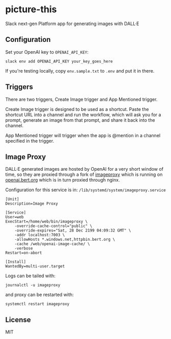 # picture-this

Slack next-gen Platform app for generating images with DALL·E

## Configuration

Set your OpenAI key to `OPENAI_API_KEY`:
```
slack env add OPENAI_API_KEY your_key_goes_here
```

If you're testing locally, copy `env.sample.txt` to `.env` and put it in there.

## Triggers

There are two triggers, Create Image trigger and App Mentioned trigger.

Create Image trigger is designed to be used as a shortcut. Paste the shortcut URL into a channel and run the workflow, which will ask you for a prompt, generate an image from that prompt, and share it back into the channel.

App Mentioned trigger will trigger when the app is @mention in a channel specified in the trigger.

## Image Proxy

DALL·E generated images are hosted by OpenAI for a very short window of time, so they are proxied through a fork of [imageproxy](https://github.com/bertrandom/imageproxy) which is running on [openai.bert.org](https://openai.bert.org) which is in turn proxied through nginx.

Configuration for this service is in: `/lib/systemd/system/imageproxy.service`
```
[Unit]
Description=Image Proxy

[Service]
User=web
ExecStart=/home/web/bin/imageproxy \
    -override-cache-control="public" \
    -override-expires="Sat, 28 Dec 2199 04:09:32 GMT" \
    -addr localhost:7003 \
    -allowHosts *.windows.net,httpbin.bert.org \
    -cache /web/openai-image-cache/ \
    -verbose
Restart=on-abort

[Install]
WantedBy=multi-user.target
```

Logs can be tailed with:
```
journalctl -u imageproxy
```

and proxy can be restarted with:
```
systemctl restart imageproxy
```

## License

MIT